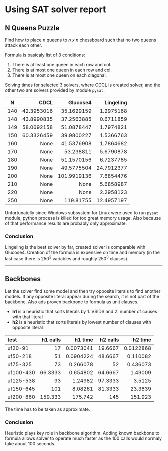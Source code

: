 # Using SAT solver report

## N Queens Puzzle
Find how to place *n* queens to *n x n* chessboard such that no two queens attack each other.

Formula is basicaly list of 3 conditions:
1. There is at least one queen in each row and col.
2. There is at most one queen in each row and col.
3. There is at most one queen on each diagonal.

Solving times for selected 3 solvers, where CDCL is created solver, and the other two are solvers provided by module `pysat`.

| N | CDCL | Glucose4 | Lingeling |
| --- | ---: | ---: | ---: |
| 140 | 42.3953016 | 35.1629159 | 1.2975168 |
| 148 | 43.8990835 | 37.2563885 | 0.6711859 |
| 149 | 58.0692158 | 51.0878447 | 1.7974821 |
| 150 | 60.3326459 | 39.9800227 | 1.5366763 |
| 160 | None | 41.5376908 | 1.7864682 |
| 170 | None | 53.238811 | 5.6790878 |
| 180 | None | 51.1570156 | 6.7237785 |
| 190 | None | 49.5775504 | 24.7912377 |
| 200 | None | 101.9919136 | 7.6854476 |
| 210 | None | None | 5.6858987 |
| 220 | None | None | 2.2958123 |
| 250 | None | 119.81755 | 12.4957197 |

Unfortunatelly since Windows subsystem for Linux were used to run `pysat` module, python process is killed for too great memory usage. Also because of that performance results are probably only approximate.

### Conclusion
Lingeling is the best solver by far, created solver is comparable with Glucose4. Creation of the formula is expensive on time and memory (in the last case there is 250<sup>2</sup> variables and roughly 250<sup>3</sup> clauses).

---

## Backbones

Let the solver find some model and then try opposite literals to find another models. If any opposite literal appear during the search, it is not part of the backbone.
Also ads proven backbone to formula as unit clauses.
- **h1** is a heuristic that sorts literals by 1. VSIDS and 2. number of causes with that literal
- **h2** is a heuristic that sorts literals by lowest number of clauses with opposite literal

| test      |   h1 calls |       h1 time |   h2 calls |   h2 time |
|:----------|---------:|------------:|---------:|------------:|
| uf20-91   |  17      |   0.0073041 |  19.6667 |   0.0122868 |
| uf50-218  |  51      |   0.0904224 |  48.6667 |   0.110082  |
| uf75-325  |  73      |   0.266078  |  52      |   0.436073  |
| uf100-430 |  66.3333 |   0.654802  |  64.6667 |   1.49009   |
| uf125-538 |  93      |   1.24982   |  97.3333 |   3.5125    |
| uf150-645 | 101      |   8.08261   |  81.3333 |  23.3839    |
| uf200-860 | 159.333  | 175.742     | 145      | 151.923     |

The time has to be taken as approximate.

### Conclusion
Heuristic plays key role in backbone algorithm. Adding known backbone to formula allows solver to operate much faster as the 100 calls would normaly take about 100 seconds.

